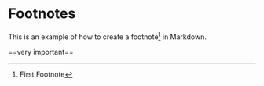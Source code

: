 # Footnotes

This is an example of how to create a footnote[^1] in Markdown.

[^1]: First Footnote

==very important==